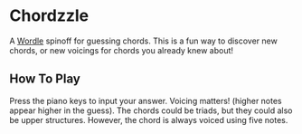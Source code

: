 # Chordzzle

A [Wordle](https://www.nytimes.com/games/wordle/index.html) spinoff for guessing chords. This is a fun way to discover new chords, or new voicings for chords you already knew about!

## How To Play

Press the piano keys to input your answer. Voicing matters! (higher notes appear higher in the guess). The chords could be triads, but they could also be upper structures. However, the chord is always voiced using five notes.
